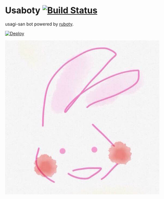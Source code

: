# Usaboty [![Build Status](https://travis-ci.org/blockgiven/usaboty.svg)](https://travis-ci.org/blockgiven/usaboty)

usagi-san bot powered by [ruboty](https://github.com/r7kamura/ruboty).

[![Deploy](https://www.herokucdn.com/deploy/button.png)](https://heroku.com/deploy)

![usaboty icon](icon.jpeg)
